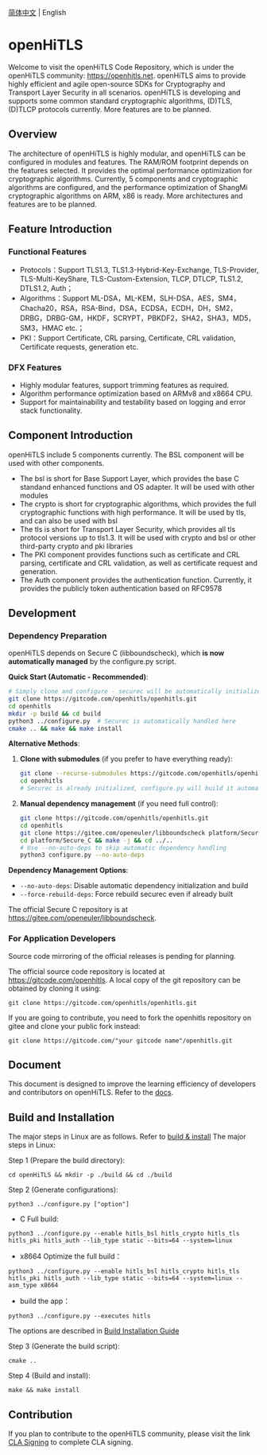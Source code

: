 [简体中文](./README-zh.md) | English

# openHiTLS
Welcome to visit the openHiTLS Code Repository, which is under the openHiTLS community: <https://openhitls.net>. openHiTLS aims to provide highly efficient and agile open-source SDKs for Cryptography and Transport Layer Security in all scenarios. openHiTLS is developing and supports some common standard cryptographic algorithms, (D)TLS, (D)TLCP protocols currently. More features are to be planned.

## Overview

The architecture of openHiTLS is highly modular, and openHiTLS can be configured in modules and features. The RAM/ROM footprint depends on the features selected. It provides the optimal performance optimization for cryptographic algorithms. Currently, 5 components and cryptographic algorithms are configured, and the performance optimization of ShangMi cryptographic algorithms on ARM, x86 is ready. More architectures and features are to be planned.

## Feature Introduction

### Functional Features

- Protocols：Support TLS1.3, TLS1.3-Hybrid-Key-Exchange, TLS-Provider, TLS-Multi-KeyShare, TLS-Custom-Extension, TLCP, DTLCP, TLS1.2, DTLS1.2, Auth；
- Algorithms：Support ML-DSA，ML-KEM，SLH-DSA，AES，SM4，Chacha20，RSA，RSA-Bind，DSA，ECDSA，ECDH，DH，SM2，DRBG，DRBG-GM，HKDF，SCRYPT，PBKDF2，SHA2，SHA3，MD5，SM3，HMAC etc.；
- PKI：Support Certificate, CRL parsing, Certificate, CRL validation, Certificate requests, generation etc.

### DFX Features

- Highly modular features, support trimming features as required. 
- Algorithm performance optimization based on ARMv8 and x8664 CPU. 
- Support for maintainability and testability based on logging and error stack functionality.

## Component Introduction

openHiTLS include 5 components currently. The BSL component will be used with other components.
- The bsl is short for Base Support Layer, which provides the base C standand enhanced functions and OS adapter. It will be used with other modules
- The crypto is short for cryptographic algorithms, which provides the full cryptographic functions with high performance. It will be used by tls, and can also be used with bsl
- The tls is short for Transport Layer Security, which provides all tls protocol versions up to tls1.3. It will be used with crypto and bsl or other third-party crypto and pki libraries
- The PKI component provides functions such as certificate and CRL parsing, certificate and CRL validation, as well as certificate request and generation.
- The Auth component provides the authentication function. Currently, it provides the publicly token authentication based on RFC9578

## Development

### Dependency Preparation

openHiTLS depends on Secure C (libboundscheck), which **is now automatically managed** by the configure.py script.

**Quick Start (Automatic - Recommended)**:

```bash
# Simply clone and configure - securec will be automatically initialized and built
git clone https://gitcode.com/openhitls/openhitls.git
cd openhitls
mkdir -p build && cd build
python3 ../configure.py  # Securec is automatically handled here
cmake .. && make && make install
```

**Alternative Methods**:

1. **Clone with submodules** (if you prefer to have everything ready):
   ```bash
   git clone --recurse-submodules https://gitcode.com/openhitls/openhitls.git
   cd openhitls
   # Securec is already initialized, configure.py will build it automatically
   ```

2. **Manual dependency management** (if you need full control):
   ```bash
   git clone https://gitcode.com/openhitls/openhitls.git
   cd openhitls
   git clone https://gitee.com/openeuler/libboundscheck platform/Secure_C
   cd platform/Secure_C && make -j && cd ../..
   # Use --no-auto-deps to skip automatic dependency handling
   python3 configure.py --no-auto-deps
   ```

**Dependency Management Options**:
- `--no-auto-deps`: Disable automatic dependency initialization and build
- `--force-rebuild-deps`: Force rebuild securec even if already built

The official Secure C repository is at <https://gitee.com/openeuler/libboundscheck>.

### For Application Developers

Source code mirroring of the official releases is pending for planning.


The official source code repository is located at <https://gitcode.com/openhitls>. A local copy of the git repository can be obtained by cloning it using:
```
git clone https://gitcode.com/openhitls/openhitls.git
```
If you are going to contribute, you need to fork the openhitls repository on gitee and clone your public fork instead:
```
git clone https://gitcode.com/"your gitcode name"/openhitls.git
```

## Document
This document is designed to improve the learning efficiency of developers and contributors on openHiTLS. Refer to the [docs](docs/index/index.md).

## Build and Installation
The major steps in Linux are as follows. Refer to [build & install](docs/en/4_User%20Guide/1_Build%20and%20Installation%20Guide.md)
The major steps in Linux:

Step 1 (Prepare the build directory):
```
cd openHiTLS && mkdir -p ./build && cd ./build
```
Step 2 (Generate configurations):
```
python3 ../configure.py ["option"]
```

* C Full build:
```
python3 ../configure.py --enable hitls_bsl hitls_crypto hitls_tls hitls_pki hitls_auth --lib_type static --bits=64 --system=linux
```

* x8664 Optimize the full build：
```
python3 ../configure.py --enable hitls_bsl hitls_crypto hitls_tls hitls_pki hitls_auth --lib_type static --bits=64 --system=linux --asm_type x8664
```

* build the app：
```
python3 ../configure.py --executes hitls
```

The options are described in [Build Installation Guide](docs/en/4_User%20Guide/1_Build%20and%20Installation%20Guide.md)

Step 3 (Generate the build script):
```
cmake ..
```
Step 4 (Build and install):
```
make && make install
```

## Contribution

If you plan to contribute to the openHiTLS community, please visit the link [CLA Signing](https://cla.openhitls.net)  to complete CLA signing.
